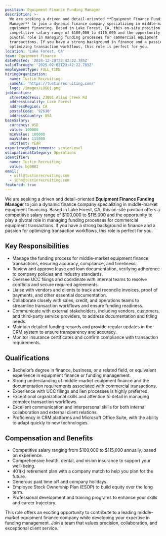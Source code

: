 ```yaml
---
position: Equipment Finance Funding Manager
description: >-
  We are seeking a driven and detail-oriented **Equipment Finance Funding
  Manager** to join a dynamic finance company specializing in middle-market
  equipment financing. Based in Lake Forest, CA, this on-site position offers a
  competitive salary range of $100,000 to $115,000 and the opportunity to play a
  pivotal role in managing funding processes for commercial equipment
  transactions. If you have a strong background in finance and a passion for
  optimizing transaction workflows, this role is perfect for you.
location: 'Lake Forest, CA'
team: Equipment Finance
datePosted: '2024-12-20T23:42:22.785Z'
validThrough: '2025-02-02T23:42:22.785Z'
employmentType: FULL_TIME
hiringOrganization:
  name: Tustin Recruiting
  sameAs: 'https://tustinrecruiting.com/'
  logo: /images/LOGO1.png
jobLocation:
  streetAddress: 23801 Aliso Creek Rd
  addressLocality: Lake Forest
  addressRegion: CA
  postalCode: '92630'
  addressCountry: USA
baseSalary:
  currency: USD
  value: 100000
  minValue: 100000
  maxValue: 115000
  unitText: YEAR
experienceRequirements: seniorLevel
occupationalCategory: Operations
identifier:
  name: Tustin Recruiting
  value: bg0882
email:
  - will@tustinrecruiting.com
  - john@tustinrecruiting.com
featured: true
---
```


We are seeking a driven and detail-oriented **Equipment Finance Funding Manager** to join a dynamic finance company specializing in middle-market equipment financing. Based in Lake Forest, CA, this on-site position offers a competitive salary range of $100,000 to $115,000 and the opportunity to play a pivotal role in managing funding processes for commercial equipment transactions. If you have a strong background in finance and a passion for optimizing transaction workflows, this role is perfect for you.

## Key Responsibilities
- Manage the funding process for middle-market equipment finance transactions, ensuring accuracy, compliance, and timeliness.
- Review and approve lease and loan documentation, verifying adherence to company policies and industry standards.
- Oversee UCC filings and coordinate with internal teams to resolve conflicts and secure required agreements.
- Liaise with vendors and clients to track and reconcile invoices, proof of payments, and other essential documentation.
- Collaborate closely with sales, credit, and operations teams to streamline transaction workflows and ensure funding readiness.
- Communicate with external stakeholders, including vendors, customers, and third-party service providers, to address documentation and titling needs.
- Maintain detailed funding records and provide regular updates in the CRM system to ensure transparency and accuracy.
- Monitor insurance certificates and confirm compliance with transaction requirements.

## Qualifications
- Bachelor’s degree in finance, business, or a related field, or equivalent experience in equipment finance or funding management.
- Strong understanding of middle-market equipment finance and the documentation requirements associated with commercial transactions.
- Experience with UCC filings and lien processes is highly preferred.
- Exceptional organizational skills and attention to detail in managing complex transaction workflows.
- Excellent communication and interpersonal skills for both internal collaboration and external client relations.
- Proficiency in CRM platforms and Microsoft Office Suite, with the ability to adapt quickly to new technologies.

## Compensation and Benefits
- Competitive salary ranging from $100,000 to $115,000 annually, based on experience.
- Comprehensive health, dental, and vision insurance to support your well-being.
- 401(k) retirement plan with a company match to help you plan for the future.
- Generous paid time off and company holidays.
- Employee Stock Ownership Plan (ESOP) to build equity over the long term.
- Professional development and training programs to enhance your skills and career trajectory.

This role offers an exciting opportunity to contribute to a leading middle-market equipment finance company while developing your expertise in funding management. Join a team that values precision, collaboration, and exceptional client service.
















